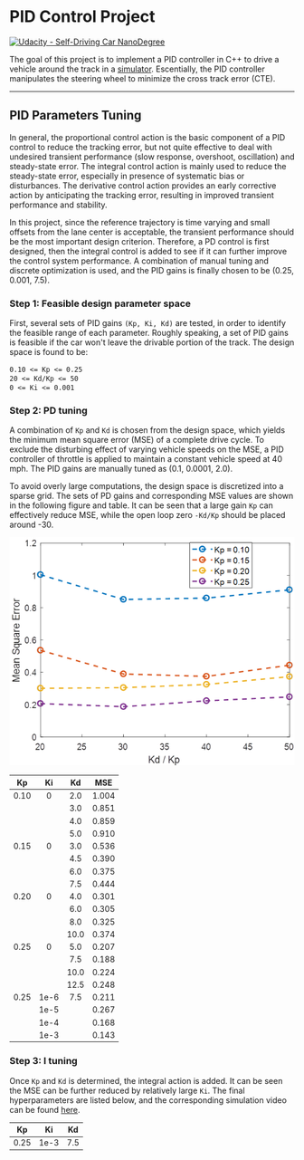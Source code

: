 # PID Control Project
[![Udacity - Self-Driving Car NanoDegree](https://s3.amazonaws.com/udacity-sdc/github/shield-carnd.svg)](http://www.udacity.com/drive)

The goal of this project is to implement a PID controller in C++ to drive a vehicle around the track in a [simulator](https://github.com/udacity/self-driving-car-sim). Escentially, the PID controller manipulates the steering wheel to minimize the cross track error (CTE).

---

[//]: # (Image References)

[image1]: ./images/MSE_vs_KpKd.png "Mean Square Error vs. PD Gains"

## PID Parameters Tuning

In general, the proportional control action is the basic component of a PID control to reduce the tracking error, but not quite effective to deal with undesired transient performance (slow response, overshoot, oscillation) and steady-state error. The integral control action is mainly used to reduce the steady-state error, especially in presence of systematic bias or disturbances. The derivative control action provides an early corrective action by anticipating the tracking error, resulting in improved transient performance and stability.

In this project, since the reference trajectory is time varying and small offsets from the lane center is acceptable, the transient performance should be the most important design criterion. Therefore, a PD control is first designed, then the integral control is added to see if it can further improve the control system performance. A combination of manual tuning and discrete optimization is used, and the PID gains is finally chosen to be (0.25, 0.001, 7.5).

### Step 1: Feasible design parameter space

First, several sets of PID gains `(Kp, Ki, Kd)` are tested, in order to identify the feasible range of each parameter. Roughly speaking, a set of PID gains is feasible if the car won't leave the drivable portion of the track. The design space is found to be:

```
0.10 <= Kp <= 0.25
20 <= Kd/Kp <= 50
0 <= Ki <= 0.001
```

### Step 2: PD tuning

A combination of `Kp` and `Kd` is chosen from the design space, which yields the minimum mean square error (MSE) of a complete drive cycle. To exclude the disturbing effect of varying vehicle speeds on the MSE, a PID controller of throttle is applied to maintain a constant vehicle speed at 40 mph. The PID gains are manually tuned as (0.1, 0.0001, 2.0).

To avoid overly large computations, the design space is discretized into a sparse grid. The sets of PD gains and corresponding MSE values are shown in the following figure and table. It can be seen that a large gain `Kp` can effectively reduce MSE, while the open loop zero `-Kd/Kp` should be placed around -30.

![alt text][image1]

| Kp    | Ki    | Kd    | MSE   |
|:-----:|:-----:|:-----:|:-----:| 
| 0.10  | 0     | 2.0   | 1.004 | 
|       |       | 3.0   | 0.851 | 
|       |       | 4.0   | 0.859 | 
|       |       | 5.0   | 0.910 | 
| 0.15  | 0     | 3.0   | 0.536 | 
|       |       | 4.5   | 0.390 | 
|       |       | 6.0   | 0.375 | 
|       |       | 7.5   | 0.444 | 
| 0.20  | 0     | 4.0   | 0.301 | 
|       |       | 6.0   | 0.305 | 
|       |       | 8.0   | 0.325 | 
|       |       | 10.0  | 0.374 | 
| 0.25  | 0     | 5.0   | 0.207 | 
|       |       | 7.5   | 0.188 | 
|       |       | 10.0  | 0.224 | 
|       |       | 12.5  | 0.248 | 
| 0.25  | 1e-6  | 7.5   | 0.211 | 
|       | 1e-5  |       | 0.267 | 
|       | 1e-4  |       | 0.168 | 
|       | 1e-3  |       | 0.143 | 

### Step 3: I tuning

Once `Kp` and `Kd` is determined, the integral action is added. It can be seen the MSE can be further reduced by relatively large `Ki`. The final hyperparameters are listed below, and the corresponding simulation video can be found [here](https://youtu.be/u1KReJk7w78).

| Kp    | Ki    | Kd    | 
|:-----:|:-----:|:-----:|
| 0.25  | 1e-3  | 7.5   |

